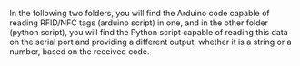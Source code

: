 In the following two folders, you will find the Arduino code capable of reading RFID/NFC tags (arduino script) in one, and in the other folder (python script), you will find the Python script capable of reading this data on the serial port and providing a different output, whether it is a string or a number, based on the received code.